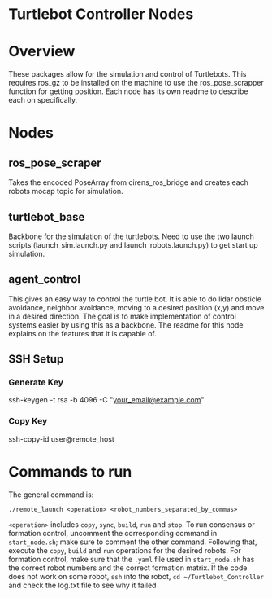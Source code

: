 # Turtlebot Controller Nodes



# Overview
These packages allow for the simulation and control of Turtlebots. This requires ros_gz to be installed on the machine to use the ros_pose_scrapper function for getting position. Each node has its own readme to describe each on specifically.



# Nodes
## ros_pose_scraper
Takes the encoded PoseArray from cirens_ros_bridge and creates each robots mocap topic for simulation.

## turtlebot_base
Backbone for the simulation of the turtlebots. Need to use the two launch scripts (launch_sim.launch.py and launch_robots.launch.py) to get start up simulation.

## agent_control
This gives an easy way to control the turtle bot. It is able to do lidar obsticle avoidance, neighbor avoidance, moving to a desired position (x,y) and move in a desired direction. The goal is to make implementation of control systems easier by using this as a backbone. The readme for this node explains on the features that it is capable of. 

## SSH Setup
### Generate Key
ssh-keygen -t rsa -b 4096 -C "your_email@example.com"

### Copy Key
ssh-copy-id user@remote_host

# Commands to run

The general command is:

`./remote_launch <operation> <robot_numbers_separated_by_commas>`

`<operation>` includes `copy`, `sync`, `build`, `run` and `stop`. To run consensus or formation control, uncomment the corresponding command in `start_node.sh`; make sure to comment the other command. Following that, execute the `copy`, `build` and `run` operations for the desired robots. For formation control, make sure that the `.yaml` file used in `start_node.sh` has the correct robot numbers and the correct formation matrix. If the code does not work on some robot, `ssh` into the robot, `cd ~/Turtlebot_Controller` and check the log.txt file to see why it failed